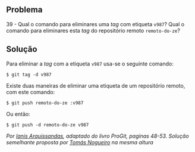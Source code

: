 ## Problema

39 - Qual o comando para eliminares uma _tag_ com etiqueta `v987`? Qual o
comando para eliminares esta _tag_ do repositório remoto `remoto-do-ze`?

## Solução

Para eliminar a _tag_ com a etiqueta `v987` usa-se o seguinte comando:

```
$ git tag -d v987
```

Existe duas maneiras de eliminar uma etiqueta de um repositório
remoto, com este comando:

```
$ git push remoto-do-ze :v987
```

Ou então:

```
$ git push -d remoto-do-ze v987
```

*Por [Ianis Arquissandas](https://github.com/Insoel), adaptado do livro ProGit,
paginas 48-53.*
*Solução semelhante proposta por [Tomás Nogueiro](https://github.com/TN-10)
na mesma altura*
